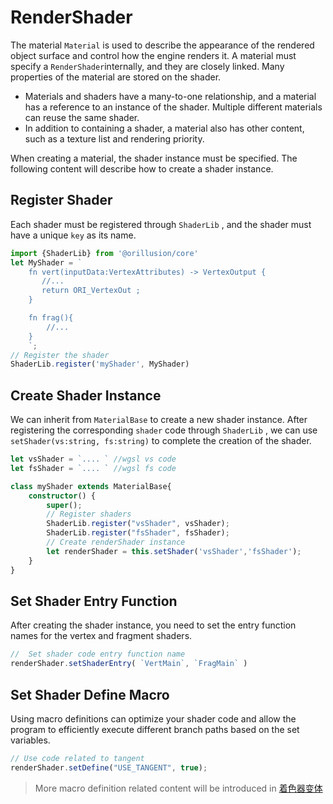 # RenderShader
The material `Material` is used to describe the appearance of the rendered object surface and control how the engine renders it. A material must specify a `RenderShader`internally, and they are closely linked. Many properties of the material are stored on the shader.
- Materials and shaders have a many-to-one relationship, and a material has a reference to an instance of the shader. Multiple different materials can reuse the same shader.
- In addition to containing a shader, a material also has other content, such as a texture list and rendering priority.

When creating a material, the shader instance must be specified. The following content will describe how to create a shader instance.

## Register Shader
Each shader must be registered through `ShaderLib` , and the shader must have a unique `key` as its name.
```ts
import {ShaderLib} from '@orillusion/core'
let MyShader = ` 
    fn vert(inputData:VertexAttributes) -> VertexOutput {
       //...
       return ORI_VertexOut ;
    }

    fn frag(){
        //...
    }
    `;
// Register the shader
ShaderLib.register('myShader', MyShader)
```

## Create Shader Instance
We can inherit from `MaterialBase` to create a new shader instance. After registering the corresponding `shader` code through `ShaderLib` , we can use `setShader(vs:string, fs:string)` to complete the creation of the shader.

```ts
let vsShader = `.... ` //wgsl vs code
let fsShader = `.... ` //wgsl fs code

class myShader extends MaterialBase{
    constructor() {
        super();
        // Register shaders
        ShaderLib.register("vsShader", vsShader);
        ShaderLib.register("fsShader", fsShader);
        // Create renderShader instance
        let renderShader = this.setShader('vsShader','fsShader');
    }
}
```

## Set Shader Entry Function
After creating the shader instance, you need to set the entry function names for the vertex and fragment shaders.
```ts
//  Set shader code entry function name
renderShader.setShaderEntry( `VertMain`, `FragMain` )
```

## Set Shader Define Macro
Using macro definitions can optimize your shader code and allow the program to efficiently execute different branch paths based on the set variables.
```ts
// Use code related to tangent
renderShader.setDefine("USE_TANGENT", true);
```

> More macro definition related content will be introduced in [着色器变体](./shader_variants.md) 
